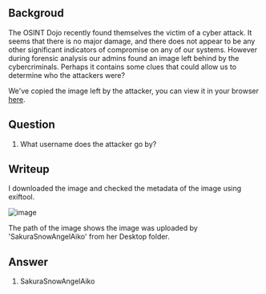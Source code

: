 ## Backgroud
The OSINT Dojo recently found themselves the victim of a cyber attack. It seems that there is no major damage, and there does not appear to be any other significant indicators of compromise on any of our systems. However during forensic analysis our admins found an image left behind by the cybercriminals. Perhaps it contains some clues that could allow us to determine who the attackers were? 

We've copied the image left by the attacker, you can view it in your browser [here](https://raw.githubusercontent.com/OsintDojo/public/3f178408909bc1aae7ea2f51126984a8813b0901/sakurapwnedletter.svg).

## Question
1. What username does the attacker go by?

## Writeup

I downloaded the image and checked the metadata of the image using exiftool.

![image](https://github.com/AKripper/COPS-CSOC/assets/167231621/1c45f21d-d5e3-4096-b9ff-79d1d84ec876)

The path of the image shows the image was uploaded by 'SakuraSnowAngelAiko' from her Desktop folder. 

## Answer
1. SakuraSnowAngelAiko

